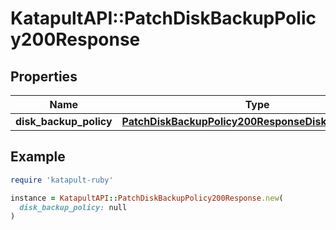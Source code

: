 # KatapultAPI::PatchDiskBackupPolicy200Response

## Properties

| Name | Type | Description | Notes |
| ---- | ---- | ----------- | ----- |
| **disk_backup_policy** | [**PatchDiskBackupPolicy200ResponseDiskBackupPolicy**](PatchDiskBackupPolicy200ResponseDiskBackupPolicy.md) |  |  |

## Example

```ruby
require 'katapult-ruby'

instance = KatapultAPI::PatchDiskBackupPolicy200Response.new(
  disk_backup_policy: null
)
```

